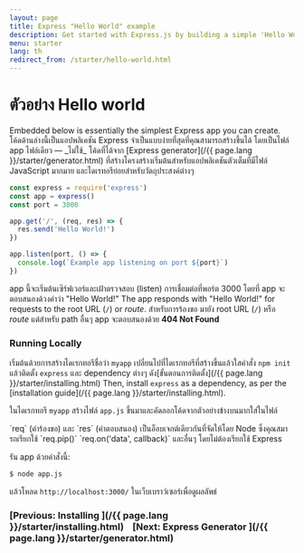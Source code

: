```yaml
---
layout: page
title: Express "Hello World" example
description: Get started with Express.js by building a simple 'Hello World' application, demonstrating the basic setup and server creation for beginners.
menu: starter
lang: th
redirect_from: /starter/hello-world.html
---
```


# ตัวอย่าง Hello world

<div class="doc-box doc-info" markdown="1">
Embedded below is essentially the simplest Express app you can create. 
โค้ดด้านล่างนี้เป็นแอปพลิเคชัน Express จำเป็นแบบง่ายที่สุดที่คุณสามารถสร้างขึ้นได้ โดยเป็นไฟล์ app ไฟล์เดียว &mdash; _ไม่ใช้_ โค้ดที่ได้จาก [Express generator](/{{ page.lang }}/starter/generator.html) ที่สร้างโครงสร้างเริ่มต้นสำหรับแอปพลิเคชันตัวเต็มที่มีไฟล์ JavaScript มากมาย และไดเรทอรีย่อยสำหรับวัตถุประสงค์ต่างๆ

</div>

```js
const express = require('express')
const app = express()
const port = 3000

app.get('/', (req, res) => {
  res.send('Hello World!')
})

app.listen(port, () => {
  console.log(`Example app listening on port ${port}`)
})
```

app นี้จะเริ่มต้นเซิร์ฟเวอร์และเฝ้าตรวจสอบ (listen) การเชื่อมต่อที่พอร์ต 3000 โดยที่ app จะตอบสนองด้วงคำว่า "Hello World!" The app responds with "Hello World!" for requests
to the root URL (`/`) or _route_. สำหรับการร้องขอ
มายัง root URL (`/`) หรือ _route_ แต่สำหรับ path อื่นๆ app จะตอบสนองด้วย **404 Not Found**

### Running Locally

เริ่มต้นด้วยการสร้างไดเรกทอรีชื่อว่า `myapp` เปลี่ยนไปที่ไดเรกทอรีที่สร้างขึ้นแล้วใสคำสั่ง `npm init` แล้วติดตั้ง `express` และ dependency ต่างๆ ดัง[ขั้นตอนการติดตั้ง](/{{ page.lang }}/starter/installing.html) Then, install `express` as a dependency, as per the [installation guide](/{{ page.lang }}/starter/installing.html).

ในไดเรกทอรี `myapp` สร้างไฟล์ `app.js` ขึ้นมาและคัดลอกโค้ดจากตัวอย่างข้างบนมากใส่ในไฟล์

<div class="doc-box doc-notice" markdown="1">
`req` (คำร้องขอ) และ `res` (คำตอบสนอง) เป็นอ็อบเจกต์เดียวกันที่จัดให้โดย Node ซึ่งคุณสมารถเรียกใช้ `req.pip()` `req.on('data', callback)` และอื่นๆ โดยไม่ต้องเรียกใช้ Express
</div>

รัน app ด้วยคำสั่งนี้:

```bash
$ node app.js
```

แล้วโหลด `http://localhost:3000/` ในเว็บเบราว์เซอร์เพื่อดูผลลัพธ์

### [Previous: Installing ](/{{ page.lang }}/starter/installing.html)&nbsp;&nbsp;&nbsp;&nbsp;[Next: Express Generator ](/{{ page.lang }}/starter/generator.html)
